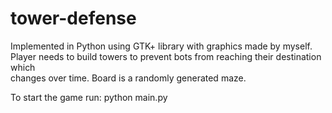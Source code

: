 # tower-defense
Implemented in Python using GTK+ library with graphics made by myself. <br />
Player needs to build towers to prevent bots from reaching their destination which <br />
changes over time. Board is a randomly generated maze.

To start the game run: python main.py
